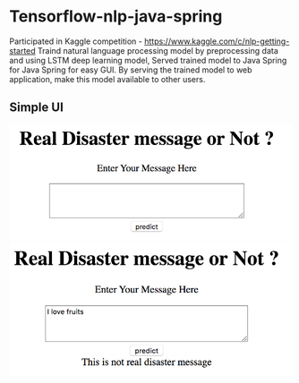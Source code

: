 # Tensorflow-nlp-java-spring

Participated in Kaggle competition - https://www.kaggle.com/c/nlp-getting-started
Traind natural language processing model by preprocessing data and using LSTM deep learning model,
Served trained model to Java Spring for Java Spring for easy GUI.
By serving the trained model to web application, make this model available to other users.

## Simple UI
![](image/main.png)
![](image/false.png)

